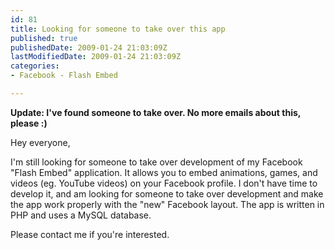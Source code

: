 ```yaml
---
id: 81
title: Looking for someone to take over this app
published: true
publishedDate: 2009-01-24 21:03:09Z
lastModifiedDate: 2009-01-24 21:03:09Z
categories:
- Facebook - Flash Embed

---
```


**Update: I've found someone to take over. No more emails about this, please :)**

Hey everyone,  

I'm still looking for someone to take over development of my Facebook "Flash Embed" application. It allows you to embed animations, games, and videos (eg. YouTube videos) on your Facebook profile. I don't have time to develop it, and am looking for someone to take over development and make the app work properly with the "new" Facebook layout. The app is written in PHP and uses a MySQL database.

Please contact me if you're interested.

